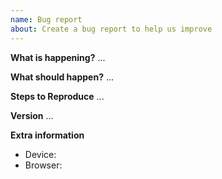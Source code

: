 ```yaml
---
name: Bug report
about: Create a bug report to help us improve
---
```


**What is happening?**
...

**What should happen?**
...

**Steps to Reproduce**
...

**Version**
...

**Extra information**

- Device:
- Browser:
